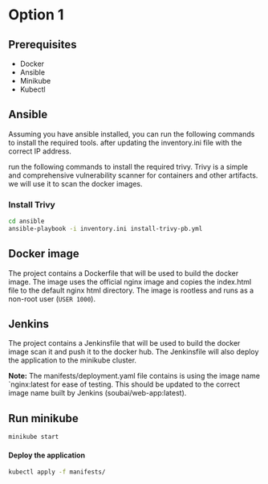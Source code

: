 # Option 1

## Prerequisites

- Docker
- Ansible
- Minikube
- Kubectl

## Ansible

Assuming you have ansible installed, you can run the following commands to install the required tools. after updating the inventory.ini file with the correct IP address.

run the following commands to install the required trivy. Trivy is a simple and comprehensive vulnerability scanner for containers and other artifacts. we will use it to scan the docker images.

### Install Trivy

```sh
cd ansible
ansible-playbook -i inventory.ini install-trivy-pb.yml
```

## Docker image

The project contains a Dockerfile that will be used to build the docker image. The image uses the official nginx image and copies the index.html file to the default nginx html directory. The image
is rootless and runs as a non-root user (`USER 1000`).

## Jenkins

The project contains a Jenkinsfile that will be used to build the docker image scan it and push it to the docker hub. The Jenkinsfile will also deploy the application to the minikube cluster.

**Note:** The manifests/deployment.yaml file contains is using the image name `nginx:latest for ease of testing. This should be updated to the correct image name built by Jenkins (soubai/web-app:latest).

## Run minikube

```sh
minikube start
```

#### Deploy the application

```sh
kubectl apply -f manifests/
```
